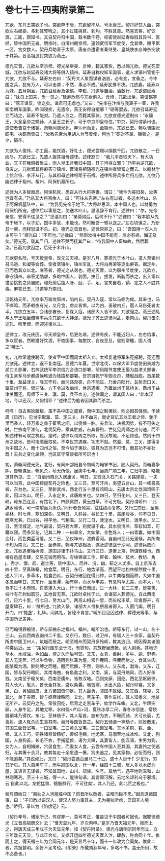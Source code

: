 # 卷七十三·四夷附录第二

兀欲，东丹王突欲子也。突欲奔于唐，兀欲留不从，号永康王。契丹好饮人血，突欲左右姬妾，多刺其臂吮之，其小过辄挑目、刲灼，不胜其毒。然喜宾客，好饮酒，工画，颇知书。其自契丹归中国，载书数千卷，枢密使赵延寿每假其异书、医经，皆中国所无者。明宗时，自滑州朝京师，遥领武信军节度使，食其俸，赐甲第一区，宫女数人。契丹兵助晋于太原，唐废帝遣宦者秦继旻、皇城使李彦绅杀突欲于其第。晋高祖追封突欲为燕王。

德光灭晋，兀欲从至京师。德光杀继旻、彦绅，籍其家赀，悉以赐兀欲。德光死栾城，兀欲与赵延寿及诸大将等俱入镇州。延寿自称权知军国事，遣人求镇州管钥于兀欲，兀欲不与。延寿左右曰：“契丹大人聚而谋者汹汹，必有变，宜备之。今中国之兵，犹有万人，可以击虏；不然，事必不成。”延寿犹豫不决。兀欲妻，延寿以为妹，五月朔旦，兀欲召延寿及张砺、李崧、冯道等置酒，酒数行，兀欲谓延寿曰：“妹自上国来，当一见之。”延寿欣然与兀欲俱入。食顷，兀欲出坐，笑谓砺等曰：“燕王谋反，锁之矣。诸君可无虑也。”又曰：“先帝在汴州与我算子一茎，许我知南朝军国事，昨闻寝疾，无遗命，燕王安得自擅邪？”砺等罢去。兀欲召延寿廷立而诘之，延寿不能对。乃遣人监之，而籍其家赀。兀欲宣德光遗制曰：“永康王，大圣皇帝之嫡孙，人皇王之长子，可于中京即皇帝位。”中京，契丹谓镇州也。遣使者告哀于诸镇。萧翰闻德光死，弃汴州而北，至镇州，兀欲已去。翰以骑围张砺宅，执砺而责曰：“汝教先帝勿用胡人为节度使，何也？”砺对不屈，翰锁之。是夕，砺卒。

兀欲为人俊伟，亦工画，能饮酒，好礼士，德光尝赐以绢数千匹，兀欲散之，一日而尽。兀欲已立，先遣人报其祖母述律。述律怒曰：“我儿平晋取天下，有大功业，其子在我侧者当立，而人皇王背我归中国，其子岂得立邪？”乃率兵逆兀欲，将废之。兀欲留其将麻答守镇州，晋诸将相随德光在镇州者皆留之而去。以翰林学士徐台符、李汗从行，与其祖母述律相距于石桥。述律所将兵多亡归兀欲。兀欲乃幽述律于祖州。祖州，阿保机墓所也。

述律为人多智而忍。阿保机死，悉召从行大将等妻，谓曰：“我今为寡妇矣，汝等岂宜有夫。”乃杀其大将百余人，曰：“可往从先帝。”左右有过者，多送木叶山，杀于阿保机墓队中，曰：“为我见先帝于地下。”大将赵思温，本中国人也，以材勇为阿保机所宠，述律后以事怒之，使送木叶山，思温辞不肯行。述律曰：“尔，先帝亲信，安得不往见之？”思温对曰：“亲莫如后，后何不行？”述律曰：“我本欲从先帝于地下，以子幼，国中多故，未能也。然可断吾一臂以送之。”左右切谏之，乃断其一腕，而释思温不杀。初，德光之击晋也，述律常非之，曰：“吾国用一汉人为主可乎？”德光曰：“不可也。”述律曰：“然则汝得中国不能有，后必有祸，悔无及矣。”德光死，载其尸归，述律不哭而抚其尸曰：“待我国中人畜如故，然后葬汝。”已而兀欲囚之，后死于木叶山。

兀欲更名阮，号天授皇帝，改元曰天禄。是岁八月，葬德光于木叶山，遣人至镇州召冯道、和凝等会葬。使者至镇州，镇州军乱，大将白再荣等逐出麻答。据定州，已而悉其众以北。麻答者，德光之从弟也。德光灭晋，以为邢州节度使，兀欲立，命守镇州。麻答尤酷虐，多略中国人，剥面，抉目，拔发，断腕而杀之，出入常以钳凿挑割之具自随，寝处前后挂人肝、胫、手、足，言笑自若，镇、定之人不胜其毒。麻答已去，冯道等乃南归。

汉乾祐元年，兀欲率万骑攻邢州，陷内丘。契丹入寇，常以马嘶为候。其来也，马不嘶鸣，而矛戟夜有光，又月食，虏众皆惧，以为凶，虽破内丘，而人马伤死者太半。兀欲立五年，会诸部酋长，复谋入寇，诸部大人皆不欲，兀欲强之。燕王述轧与太宁王呕里僧等率兵杀兀欲于大神淀。德光子齐王述律闻乱，走南山。契丹击杀述轧、呕里僧，而迎述律以立。

述律立，改元庆历，号天顺皇帝，后更名璟。述律有疾，不能近妇人，左右给事，多以宦者。然畋猎好饮酒，不恤国事，每酣饮，自夜至旦，昼则常睡，国人谓之“睡王”。

初，兀欲常遣使聘汉，使者至中国而周太祖入立。太祖复遣将军朱宪报聘，宪还而兀欲死。述律立，遂不复南寇。显德六年夏，世宗北伐，以保大军节度使田景咸为淤口关部署，右神武统军李洪信为合流口部署，前凤翔节度使王晏为益津关部署、侍卫亲军马步都虞候韩通为陆路都部署。世宗自乾宁军御龙舟，艛船战舰，首尾数十里，至益津关，降其守将，而河路渐狭，舟不能进，乃舍舟陆行。瓦桥淤口关、瀛莫州守将，皆迎降。方下令进攻幽州，世宗遇疾，乃置雄州于瓦桥关、霸州于益津关而还。周师下三关、瀛、莫，兵不血刃。述律闻之，谓其国人曰：“此本汉地，今以还汉，又何惜耶？”述律后为庖者因其醉而杀之。

呜呼！自古夷狄服叛，虽不系中国之盛衰，而中国之制夷狄，则必因其强弱。予读周《日历》，见世宗取瀛、莫、定三关，兵不血刃，而史官讥其以王者之师，驰千里而袭人，轻万乘之重于萑苇之间，以侥倖一胜。夫兵法，决机因势，有不可失之时。世宗南平淮甸，北伐契丹，乘其胜威，击其昏殆，世徒见周师之出何速，而不知述律有可取之机也。是时，述律以谓周之所取，皆汉故地，不足顾也。然则十四州之故地，皆可指麾而取矣。不幸世宗遇疾，功志不就。然瀛、莫、三关，遂得复为中国之人，而十四州之俗，至今陷于夷狄。彼其为志岂不可惜，而其功不亦壮哉！夫兵之变化屈伸，岂区区守常谈者所可识也！

初，萧翰闻德光死，北归，有同州郃阳县令胡峤为翰掌书记，随入契丹。而翰妻争妒，告翰谋反，翰见杀，峤无所依，居虏中七年。当周广顺三年，亡归中国，略能道其所见。云：“自幽州西北入居庸关，明日，又西北入石门关，关路崖狭，一夫可以当百，此中国控扼契丹之险也。又三日，至可汗州，南望五台山，其一峰最高者，东台也。又三日，至新武州，西北行五十里有鸡鸣山，云唐太宗北伐闻鸡鸣于此，因以名山。明日，入永定关，此唐故关也。又四日，至归化州。又三日，登天岭，岭东西连亘，有路北下，四顾冥然，黄云白草，不可穷极。契丹谓峤曰：‘此辞乡岭也，可一南望而为永诀。’同行者皆恸哭，往往绝而复苏。又行三四日，至黑榆林，时七月，寒如深冬。又明日，入斜谷，谷长五十里，高崖峻谷，仰不见日，而寒尤甚。已出谷，得平地，气稍温。又行二日，渡湟水。又明日，渡黑水。又二日，至汤城淀，地气最温，契丹若大寒，则就温于此。其水泉清冷，草软如茸，可藉以寝。而多异花，记其二种：一曰旱金，大如掌，金色烁人；一曰青囊，如中国金灯，而色类蓝可爱。又二日，至仪坤州，渡麝香河。自幽州至此无里候，其所向不知为南北。又二日，至赤崖。翰与兀欲相及，遂及述律战于沙河。述律兵败而北，兀欲追至独树渡，遂囚述律于扑马山。又行三日，遂至上京，所谓西楼也。西楼有邑屋市肆，交易无钱而用布。有绫锦诸工作、宦者、翰林、伎术、教坊、角、秀才、僧、尼、道士等，皆中国人，而并、汾、幽、蓟之人尤多。自上京东去四十里，至真珠寨，始食菜。明日，东行，地势渐高，西望平地松林郁然数十里。遂入平川，多草木，始食西瓜，云契丹破回纥得此种，以牛粪覆棚而种，大如中国冬瓜而味甘。又东行，至褭潭，始有柳，而水草丰美，有息鸡草尤美，而本大，马食不过十本而饱。自褭潭入大山，行十余日而出，过一大林，长二三里，皆芜荑，枝叶有芒刺如箭羽，其地皆无草。兀欲时卓帐于此，会诸部人葬德光。自此西南行，日六十里，行七日，至大山门，两高山相去一里，而长松丰草，珍禽野卉，有屋室碑石，曰：‘陵所也。’兀欲入祭，诸部大人惟执祭器者得入。入而门阖。明日开门，曰‘抛盏’，礼毕。问其礼，皆秘不肯言。”峤所目见囚述律、葬德光等事，与中国所记差异。

已而翰得罪被锁，峤与部曲东之福州。福州，翰所治也。峤等东行，过一山，名十三山，云此西南去幽州二千里。又东行，数日，过卫州，有居人三十余家，盖契丹所虏中国卫州人，筑城而居之。峤至福州而契丹多怜峤，教其逃归，峤因得其诸国种类远近。云：“距契丹国东至于海，有铁甸，其族野居皮帐，而人刚勇。其地少草木，水咸浊，色如血，澄之久而后可饮。又东，女真，善射，多牛、鹿、野狗。其人无定居，行以牛负物，遇雨则张革为屋。常作鹿鸣，呼鹿而射之，食其生肉。能酿糜为酒，醉则缚之而睡，醒而后解，不然，则杀人。又东南，渤海，又东，辽国，皆与契丹略同。其南海曲，有鱼盐之利。又南，奚，与契丹略同，而人好杀戮。又南至于榆关矣，西南至儒州，皆故汉地。西则突厥、回纥。西北至妪厥律，其人长大，髦头，酋长全其发，盛以紫囊。地苦寒，水出大鱼，契丹仰食。又多黑、白、黄貂鼠皮，北方诸国皆仰足。其人最勇，邻国不敢侵。又其西，辖戛，又其北，单于突厥，皆与妪厥律略同。又北，黑车子，善作车帐，其人知孝义，地贫无所产。云契丹之先，常役回纥，后背之走黑车子，始学作车帐。又北，牛蹄突厥，人身牛足，其地尤寒，水曰瓠<卢瓜>河，夏秋冰厚二尺，春冬冰彻底，常烧器销冰乃得饮。东北，至袜劫子，其人髦首，披布为衣，不鞍而骑，大弓长箭，尤善射，遇人辄杀而生食其肉，契丹等国皆畏之。契丹五骑遇一袜劫子，则皆散走。其国三面皆室韦，一曰室韦，二曰黄头室韦，三曰兽室韦。其地多铜、铁、金、银，其人工巧，铜铁诸器皆精好，善织毛锦。地尤寒，马溺至地成冰堆。又北，狗国，人身狗首，长毛不衣，手捕猛兽，语为犬嗥，其妻皆人，能汉语，生男为狗，女为人，自相婚嫁，穴居食生，而妻女人食。云尝有中国人至其国，其妻怜之使逃归，与其箸十余只，教其每走十余里遗一箸，狗夫追之，见其家物，必衔而归，则不能追矣。”其说如此。又曰：“契丹尝选百里马二十匹，遣十人赍干饣少北行，穷其所见。其人自黑车子，历牛蹄国以北，行一年，经四十三城，居人多以木皮为屋，其语言无译者，不知其国地、山川、部族、名号。其地气，遇平地则温和，山林则寒冽。至三十三城，得一人，能铁甸语，其言颇可解，云地名颉利乌于邪堰。云‘自此以北，龙蛇猛兽、魑魅群行，不可往矣’。其人乃还。此北荒之极也。”

契丹谓峤曰：“夷狄之人岂能胜中国？然晋所以败者，主暗而臣不忠。”因具道诸国事，曰：“子归悉以语汉人，使汉人努力事其主，无为夷狄所虏，吾国非人境也。”峤归，录以为《陷虏记》云。

（契丹年号，诸家所记，舛谬非一，莫可考正，惟尝见于中国者可据也。据耶律德光《立晋高祖册文》云：“惟天显九年，岁次丙申。”是岁乃晋天福元年，推而上之，得唐天成三年戊子为天显元年。按《契丹附录》，德光与唐明宗同年而立，立三年改元天显，与此正合矣。又据开运四年德光灭晋入汴，肆赦，称会同十年。推而上之，得天福三年为会同元年，是天显尽十年，而十一年改为会同矣。惟此二者，其据甚明。余皆不足考也。《附录》所载夷狄年号，多略不书，盖无所用，故不必备也。）
